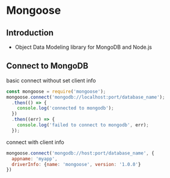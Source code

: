 # Mongoose

## Introduction

- Object Data Modeling library for MongoDB and Node.js

## Connect to MongoDB

basic connect without set client info

```js
const mongoose = require('mongoose');
mongoose.connect('mongodb://localhost:port/database_name');
  .then(() => {
    console.log('connected to mongodb');
  })
  .then((err) => {
    console.log('failed to connect to mongodb', err);
  });
```

connect with client info

```js
mongoose.connect('mongodb://host:port/database_name', {
  appname: 'myapp',
  driverInfo: {name: 'mongoose', version: '1.0.0'}
})
```

